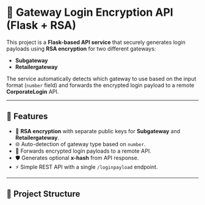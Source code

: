 # 🔐 Gateway Login Encryption API (Flask + RSA)

This project is a **Flask-based API service** that securely generates login payloads using **RSA encryption** for two different gateways:  
- **Subgateway**  
- **Retailergateway**

The service automatically detects which gateway to use based on the input format (`number` field) and forwards the encrypted login payload to a remote **CorporateLogin** API.  

---

## 🚀 Features
- 🔑 **RSA encryption** with separate public keys for **Subgateway** and **Retailergateway**.  
- 🌐 Auto-detection of gateway type based on `number`.  
- 📡 Forwards encrypted login payloads to a remote API.  
- 🛡️ Generates optional **x-hash** from API response.  
- ⚡ Simple REST API with a single `/loginpayload` endpoint.  

---

## 📂 Project Structure
